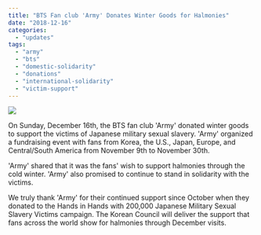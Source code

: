 ```yaml
---
title: "BTS Fan club 'Army' Donates Winter Goods for Halmonies"
date: "2018-12-16"
categories: 
  - "updates"
tags: 
  - "army"
  - "bts"
  - "domestic-solidarity"
  - "donations"
  - "international-solidarity"
  - "victim-support"
---
```


![](https://r2.womenandwar.net/2018/12/bangtansonyeondan-paendanche-ami-kibu-huwon-kesikeul-04.jpg)

On Sunday, December 16th, the BTS fan club 'Army' donated winter goods to support the victims of Japanese military sexual slavery. 'Army' organized a fundraising event with fans from Korea, the U.S., Japan, Europe, and Central/South America from November 9th to November 30th.

'Army' shared that it was the fans' wish to support halmonies through the cold winter. 'Army' also promised to continue to stand in solidarity with the victims.

We truly thank 'Army' for their continued support since October when they donated to the Hands in Hands with 200,000 Japanese Military Sexual Slavery Victims campaign. The Korean Council will deliver the support that fans across the world show for halmonies through December visits.
